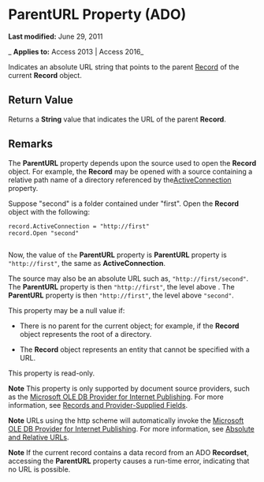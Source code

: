 
# ParentURL Property (ADO)

 **Last modified:** June 29, 2011

 _ **Applies to:** Access 2013 | Access 2016_



Indicates an absolute URL string that points to the parent [Record](817aaf13-78d4-1134-aa94-997e92077c22.md) of the current **Record** object.

## Return Value

Returns a  **String** value that indicates the URL of the parent **Record**.


## Remarks

The  **ParentURL** property depends upon the source used to open the **Record** object. For example, the **Record** may be opened with a source containing a relative path name of a directory referenced by the[ActiveConnection](5501b2d7-b62c-5fff-1edd-2b7efb3f8c4a.md) property.

Suppose "second" is a folder contained under "first". Open the  **Record** object with the following:




```
record.ActiveConnection = "http://first"
record.Open "second"


```

Now, the value of  `the` **ParentURL** property is **ParentURL** property is `"http://first"`, the same as  **ActiveConnection**.

The source may also be an absolute URL such as,  `"http://first/second"`. The  **ParentURL** property is then `"http://first"`, the level above . The  **ParentURL** property is then `"http://first"`, the level above  `"second"`.

This property may be a null value if:


- There is no parent for the current object; for example, if the  **Record** object represents the root of a directory.
    
- The  **Record** object represents an entity that cannot be specified with a URL.
    
This property is read-only.


 **Note**  This property is only supported by document source providers, such as the [Microsoft OLE DB Provider for Internet Publishing](5d1e8db5-dabb-0914-e11e-e2eac72bfa77.md). For more information, see [Records and Provider-Supplied Fields](cde72d6a-b9b0-9636-581d-68239a3f522d.md).


 **Note**  URLs using the http scheme will automatically invoke the [Microsoft OLE DB Provider for Internet Publishing](5d1e8db5-dabb-0914-e11e-e2eac72bfa77.md). For more information, see [Absolute and Relative URLs](79a1f793-7154-1c13-7dfe-a1b8cd64e1ea.md).


 **Note**  If the current record contains a data record from an ADO  **Recordset**, accessing the **ParentURL** property causes a run-time error, indicating that no URL is possible.

